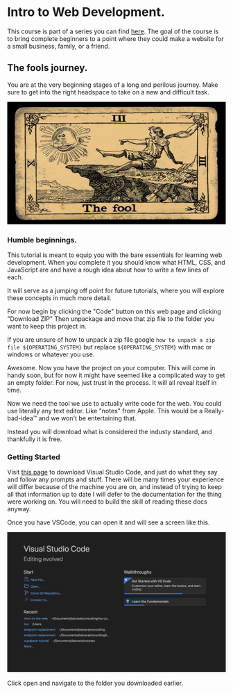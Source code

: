 # Intro to Web Development.

This course is part of a series you can find [here](https://www.technomancy.dev/teach-yourself). The goal of the course is to bring complete beginners to a point where they could make a website for a small business, family, or a friend. 

## The fools journey. 

You are at the very beginning stages of a long and perilous journey. Make sure to get into the right headspace to take on a new and difficult task. 

![The Fool](./the_fool.webp)

### Humble beginnings. 

This tutorial is meant to equip you with the bare essentials for learning web development. When you complete it you should know what HTML, CSS, and JavaScript are and have a rough idea about how to write a few lines of each. 

It will serve as a jumping off point for future tutorials, where you will explore these concepts in much more detail. 

For now begin by clicking the "Code" button on this web page and clicking "Download ZIP" Then unpackage and move that zip file to the folder you want to keep this project in. 

If you are unsure of how to unpack a zip file google `how to unpack a zip file ${OPERATING_SYSTEM}` but replace `${OPERATING_SYSTEM}` with mac or windows or whatever you use. 

Awesome. Now you have the project on your computer. This will come in handy soon, but for now it might have seemed like a complicated way to get an empty folder. For now, just trust in the process. It will all reveal itself in time. 

Now we need the tool we use to actually write code for the web. You could use literally any text editor. Like "notes" from Apple. This would be a Really-bad-idea™ and we won't be entertaining that. 

Instead you will download what is considered the industy standard, and thankfully it is free. 

### Getting Started

Visit [this page](https://code.visualstudio.com/download) to download Visual Studio Code, and just do what they say and follow any prompts and stuff. There will be many times your experience will differ because of the machine you are on, and instead of trying to keep all that information up to date I will defer to the documentation for the thing were working on. You will need to build the skill of reading these docs anyway. 

Once you have VSCode, you can open it and will see a screen like this.

![Welcome](./welcome_vscode.png)

Click open and navigate to the folder you downloaded earlier. 





